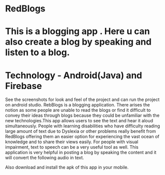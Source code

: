 # RedBlogs
# This is a blogging app . Here u can also create a blog by speaking and listen to a blog.
# Technology - Android(Java) and Firebase

See the screenshots for look and feel of the project and can run the project on android studio.
RebBlogs is a blogging application. There arises the notion as some people  are unable to  read the blogs or find it difficult to convey their ideas through blogs because they could be unfamiliar with the new technologies.This app allows users to see the text and hear it aloud simultaneously. People with learning disabilities who have difficulty reading large amount of text due to Dyslexia or other problems really benefit from RedBlogs offering them an easier option for experiencing the vast ocean of knowledge and to share their views easily. For people with visual impairment, text to speech can be a very useful tool as well. This application is very helpful in posting a blog by speaking the content and it will convert the following audio in text.

Also download and install the apk of this app in your mobile.
